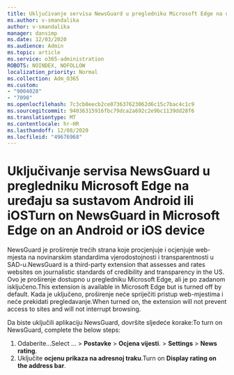 ```yaml
---
title: Uključivanje servisa NewsGuard u pregledniku Microsoft Edge na uređaju sa sustavom Android ili iOS
ms.author: v-smandalika
author: v-smandalika
manager: dansimp
ms.date: 12/03/2020
ms.audience: Admin
ms.topic: article
ms.service: o365-administration
ROBOTS: NOINDEX, NOFOLLOW
localization_priority: Normal
ms.collection: Adm_O365
ms.custom:
- "9004028"
- "7098"
ms.openlocfilehash: 7c3cb0eecb2ce073637623062d6c15c7bac4c1c9
ms.sourcegitcommit: 94036315916fbc79dca2a692c2e9bc1139dd28f6
ms.translationtype: MT
ms.contentlocale: hr-HR
ms.lasthandoff: 12/08/2020
ms.locfileid: "49676968"
---
```

# <a name="turn-on-newsguard-in-microsoft-edge-on-an-android-or-ios-device"></a><span data-ttu-id="1f61b-102">Uključivanje servisa NewsGuard u pregledniku Microsoft Edge na uređaju sa sustavom Android ili iOS</span><span class="sxs-lookup"><span data-stu-id="1f61b-102">Turn on NewsGuard in Microsoft Edge on an Android or iOS device</span></span>

<span data-ttu-id="1f61b-103">NewsGuard je proširenje trećih strana koje procjenjuje i ocjenjuje web-mjesta na novinarskim standardima vjerodostojnosti i transparentnosti u SAD-u.</span><span class="sxs-lookup"><span data-stu-id="1f61b-103">NewsGuard is a third-party extension that assesses and rates websites on journalistic standards of credibility and transparency in the US.</span></span> <span data-ttu-id="1f61b-104">Ovo je proširenje dostupno u pregledniku Microsoft Edge, ali je po zadanom isključeno.</span><span class="sxs-lookup"><span data-stu-id="1f61b-104">This extension is available in Microsoft Edge but is turned off by default.</span></span> <span data-ttu-id="1f61b-105">Kada je uključeno, proširenje neće spriječiti pristup web-mjestima i neće prekidati pregledavanje.</span><span class="sxs-lookup"><span data-stu-id="1f61b-105">When turned on, the extension will not prevent access to sites and will not interrupt browsing.</span></span>

<span data-ttu-id="1f61b-106">Da biste uključili aplikaciju NewsGuard, dovršite sljedeće korake:</span><span class="sxs-lookup"><span data-stu-id="1f61b-106">To turn on NewsGuard, complete the below steps:</span></span>
1. <span data-ttu-id="1f61b-107">Odaberite...</span><span class="sxs-lookup"><span data-stu-id="1f61b-107">Select …</span></span><span data-ttu-id="1f61b-108"> > **Postavke**  >  **Ocjena vijesti**.</span><span class="sxs-lookup"><span data-stu-id="1f61b-108"> > **Settings** > **News rating**.</span></span>
2. <span data-ttu-id="1f61b-109">Uključite **ocjenu prikaza na adresnoj traku**.</span><span class="sxs-lookup"><span data-stu-id="1f61b-109">Turn on **Display rating on the address bar**.</span></span>